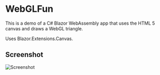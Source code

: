 # WebGLFun

This is a demo of a C# Blazor WebAssembly app that uses the HTML 5 canvas and draws a WebGL triangle.

Uses Blazor.Extensions.Canvas.

## Screenshot

![Screenshot](http://bmedley.org/adhoc/2022-05-01/WebGLFun.png)
